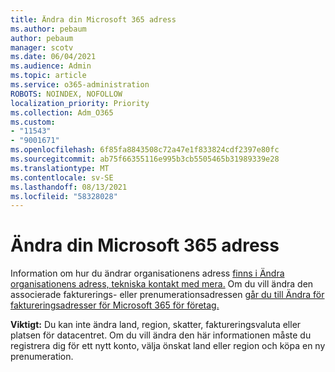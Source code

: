 ```yaml
---
title: Ändra din Microsoft 365 adress
ms.author: pebaum
author: pebaum
manager: scotv
ms.date: 06/04/2021
ms.audience: Admin
ms.topic: article
ms.service: o365-administration
ROBOTS: NOINDEX, NOFOLLOW
localization_priority: Priority
ms.collection: Adm_O365
ms.custom:
- "11543"
- "9001671"
ms.openlocfilehash: 6f85fa8843508c72a47e1f833824cdf2397e80fc
ms.sourcegitcommit: ab75f66355116e995b3cb5505465b31989339e28
ms.translationtype: MT
ms.contentlocale: sv-SE
ms.lasthandoff: 08/13/2021
ms.locfileid: "58328028"
---
```

# <a name="change-your-microsoft-365-address"></a>Ändra din Microsoft 365 adress

Information om hur du ändrar organisationens adress [finns i Ändra organisationens adress, tekniska kontakt med mera.](https://docs.microsoft.com/microsoft-365/admin/manage/change-address-contact-and-more) Om du vill ändra den associerade fakturerings- eller prenumerationsadressen [går du till Ändra för faktureringsadresser för Microsoft 365 för företag.](https://docs.microsoft.com/microsoft-365/commerce/billing-and-payments/change-your-billing-addresses) 

**Viktigt:** Du kan inte ändra land, region, skatter, faktureringsvaluta eller platsen för datacentret. Om du vill ändra den här informationen måste du registrera dig för ett nytt konto, välja önskat land eller region och köpa en ny prenumeration. 